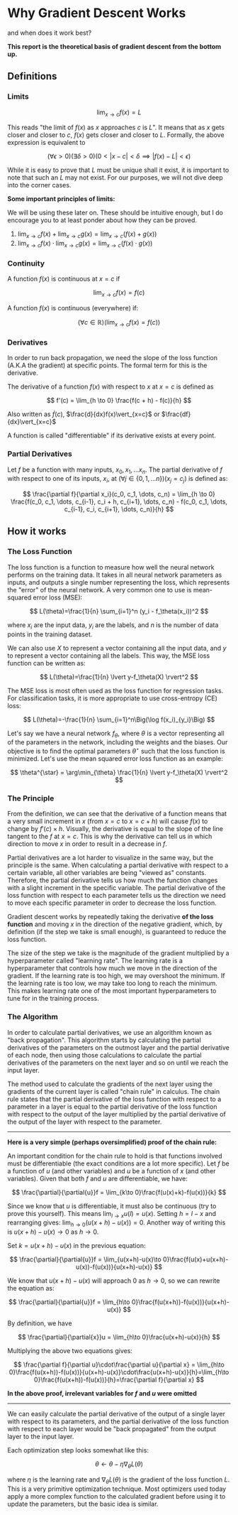 # Why Gradient Descent Works
and when does it work best?

__This report is the theoretical basis of gradient descent from the bottom up.__

## Definitions

### Limits

$$
\lim_{x \to c} f(x) = L
$$

This reads "the limit of $f(x)$ as $x$ approaches $c$ is $L$". It means that as $x$ gets closer and closer to $c$, $f(x)$ gets closer and closer to $L$. Formally, the above expression is equivalent to

$$
(\forall \epsilon > 0)(\exists \delta > 0)(0 < |x - c| < \delta \implies |f(x) - L| < \epsilon)
$$

While it is easy to prove that $L$ must be unique shall it exist, it is important to note that such an $L$ may not exist. For our purposes, we will not dive deep into the corner cases.

__Some important principles of limits:__

We will be using these later on. These should be intuitive enough, but I do encourage you to at least ponder about how they can be proved.

1. $\displaystyle\lim_{x \to c} f(x) + \lim_{x \to c} g(x) = \lim_{x \to c} \Big(f(x) + g(x)\Big)$
2. $\displaystyle\lim_{x \to c} f(x) \cdot \lim_{x \to c} g(x) = \lim_{x \to c} \Big(f(x) \cdot g(x)\Big)$

### Continuity

A function $f(x)$ is continuous at $x = c$ if

$$
\lim_{x \to c} f(x) = f(c)
$$

A function $f(x)$ is continuous (everywhere) if:

$$
(\forall c\in \mathbb{R})\Big(\lim_{x\to c} f(x) = f(c)\Big)
$$

### Derivatives

In order to run back propagation, we need the slope of the loss function (A.K.A the gradient) at specific points. The formal term for this is the derivative.

The derivative of a function $f(x)$ with respect to $x$ at $x = c$ is defined as

$$
f'(c) = \lim_{h \to 0} \frac{f(c + h) - f(c)}{h}
$$

Also written as $\dot f(c)$, $\frac{d}{dx}f(x)\vert_{x=c}$ or $\frac{df}{dx}\vert_{x=c}$

A function is called "differentiable" if its derivative exists at every point.

### Partial Derivatives

Let $f$ be a function with many inputs, $x_0, x_1,\dots x_n$. The partial derivative of $f$ with respect to one of its inputs, $x_i$, at $(\forall j\in\{0,1,\dots n\})(x_j = c_j)$ is defined as:


$$
\frac{\partial f}{\partial x_i}(c_0, c_1, \dots, c_n) = \lim_{h \to 0} \frac{f(c_0, c_1, \dots, c_{i-1}, c_i + h, c_{i+1}, \dots, c_n) - f(c_0, c_1, \dots, c_{i-1}, c_i, c_{i+1}, \dots, c_n)}{h}
$$

## How it works

### The Loss Function

The loss function is a function to measure how well the neural network performs on the training data. It takes in all neural network parameters as inputs, and outputs a single number representing the loss, which represents the "error" of the neural network. A very common one to use is mean-squared error loss (MSE):

$$
L(\theta)=\frac{1}{n} \sum_{i=1}^n (y_i - f_\theta(x_i))^2
$$

where $x_i$ are the input data, $y_i$ are the labels, and $n$ is the number of data points in the training dataset.

We can also use $X$ to represent a vector  containing all the input data, and $y$ to represent a vector containing all the labels. This way, the MSE loss function can be written as:

$$
L(\theta)=\frac{1}{n} \lvert y-f_\theta(X) \rvert^2
$$

The MSE loss is most often used as the loss function for regression tasks. For classification tasks, it is more appropriate to use cross-entropy (CE) loss:

$$
L(\theta)=-\frac{1}{n} \sum_{i=1}^n\Big(\log f(x_i)_{y_i}\Big)
$$

Let's say we have a neural network $f_\theta$, where $\theta$ is a vector representing all of the parameters in the network, including the weights and the biases. Our objective is to find the optimal parameters $\theta^{\star}$ such that the loss function is minimized. Let's use the mean squared error loss function as an example:

$$
\theta^{\star} = \arg\min_{\theta} \frac{1}{n} \lvert y-f_\theta(X) \rvert^2
$$



### The Principle
From the definition, we can see that the derivative of a function means that a very small increment in $x$ (from $x=c$ to $x=c+h$) will cause $f(x)$ to change by $f'(c)\times h$. Visually, the derivative is equal to the slope of the line tangent to the $f$ at $x=c$. This is why the derivative can tell us in which direction to move $x$ in order to result in a decrease in $f$.

Partial derivatives are a lot harder to visualize in the same way, but the principle is the same. When calculating a partial derivative with respect to a certain variable, all other variables are being "viewed as" constants. Therefore, the partial derivative tells us how much the function changes with a slight increment in the specific variable. The partial derivative of the loss function with respect to each parameter tells us the direction we need to move each specific parameter in order to decrease the loss function.

Gradient descent works by repeatedly taking the derivative **of the loss function** and moving $x$ in the direction of the negative gradient, which, by definition (if the step we take is small enough), is guaranteed to reduce the loss function.

The size of the step we take is the magnitude of the gradient multiplied by a hyperparameter called "learning rate". The learning rate is a hyperparameter that controls how much we move in the direction of the gradient. If the learning rate is too high, we may overshoot the minimum. If the learning rate is too low, we may take too long to reach the minimum. This makes learning rate one of the most important hyperparameters to tune for in the training process.

### The Algorithm

In order to calculate partial derivatives, we use an algorithm known as "back propagation". This algorithm starts by calculating the partial derivatives of the parameters on the outmost layer and the partial derivative of each node, then using those calculations to calculate the partial derivatives of the parameters on the next layer and so on until we reach the input layer.

The method used to calculate the gradients of the next layer using the gradients of the current layer is called "chain rule" in calculus. The chain rule states that the partial derivative of the loss function with respect to a parameter in a layer is equal to the partial derivative of the loss function with respect to the output of the layer multiplied by the partial derivative of the output of the layer with respect to the parameter.

____

__Here is a very simple (perhaps oversimplified) proof of the chain rule:__

An important condition for the chain rule to hold is that functions involved must be differentiable (the exact conditions are a lot more specific). Let $f$ be a function of $u$ (and other variables) and $u$ be a function of $x$ (and other variables). Given that both $f$ and $u$ are differentiable, we have:

$$
\frac{\partial}{\partial{u}}f = \lim_{k\to 0}\frac{f(u(x)+k)-f(u(x))}{k}
$$

Since we know that $u$ is differentiable, it must also be continuous (try to prove this yourself). This means $\displaystyle\lim_{l\to x}u(l)=u(x)$. Setting $h=l-x$ and rearranging gives: $\displaystyle\lim_{h\to 0}\Big(u(x+h)-u(x)\Big)=0$. Another way of writing this is $u(x+h)-u(x)\to 0$ as $h\to 0$.

Set $k=u(x+h)-u(x)$ in the previous equation:

$$
\frac{\partial}{\partial{u}}f = \lim_{u(x+h)-u(x)\to 0}\frac{f(u(x)+u(x+h)-u(x))-f(u(x))}{u(x+h)-u(x)}
$$

We know that $u(x+h)-u(x)$ will approach $0$ as $h\to 0$, so we can rewrite the equation as:

$$
\frac{\partial}{\partial{u}}f = \lim_{h\to 0}\frac{f(u(x+h))-f(u(x))}{u(x+h)-u(x)}
$$

By definition, we have

$$
\frac{\partial}{\partial{x}}u = \lim_{h\to 0}\frac{u(x+h)-u(x)}{h}
$$

Multiplying the above two equations gives:

$$
\frac{\partial f}{\partial u}\cdot\frac{\partial u}{\partial x} = \lim_{h\to 0}\frac{f(u(x+h))-f(u(x))}{u(x+h)-u(x)}\cdot\frac{u(x+h)-u(x)}{h}=\lim_{h\to 0}\frac{f(u(x+h))-f(u(x))}{h}=\frac{\partial f}{\partial x}
$$

**In the above proof, irrelevant variables for $f$ and $u$ were omitted**

____

We can easily calculate the partial derivative of the output of a single layer with respect to its parameters, and the partial derivative of the loss function with respect to each layer would be "back propagated" from the output layer to the input layer.

Each optimization step looks somewhat like this:

$$
\theta \leftarrow \theta - \eta \nabla_\theta L(\theta)
$$

where $\eta$ is the learning rate and $\nabla_\theta L(\theta)$ is the gradient of the loss function $L$. This is a very primitive optimization technique. Most optimizers used today apply a more complex function to the calculated gradient before using it to update the parameters, but the basic idea is similar.